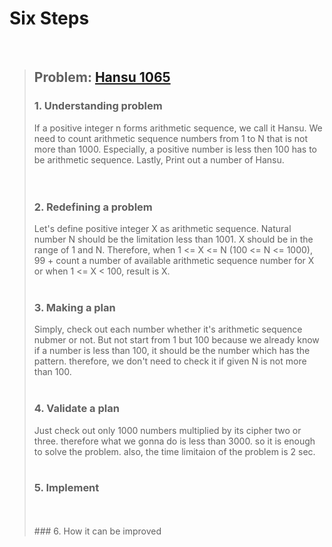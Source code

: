# Six Steps
<br />

> ## Problem: [Hansu 1065](https://www.acmicpc.net/problem/1065)
>
> ### 1. Understanding problem
>  If a positive integer n forms arithmetic sequence, we call it Hansu. We need to count arithmetic sequence numbers 
  from 1 to N that is not more than 1000. Especially, a positive number is less then 100 has to be arithmetic 
  sequence. Lastly, Print out a number of Hansu.  
> <br />
> <br />
> ### 2. Redefining a problem
>  Let's define positive integer X as arithmetic sequence. Natural number N should be the limitation less than 1001.
  X should be in the range of 1 and N. Therefore, when 1 <= X <= N (100 <= N <= 1000),  99 + count a number of 
  available arithmetic sequence number for X or when 1 <= X < 100, result is X.
> <br />
> <br />
> ### 3. Making a plan
>  Simply, check out each number whether it's arithmetic sequence nubmer or not. But not start from 1 but 100 because
  we already know if a number is less than 100, it should be the number which has the pattern. therefore, we don't need
  to check it if given N is not more than 100.
> <br />
> <br />
> ### 4. Validate a plan
>  Just check out only 1000 numbers multiplied by its cipher two or three. therefore what we gonna do is less than 3000.
  so it is enough to solve the problem. also, the time limitaion of the problem is 2 sec.
> <br />
> <br />
> ### 5. Implement
> <br /> 
> <br />
> ### 6. How it can be improved
> 
>
>

